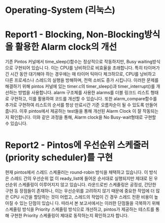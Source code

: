 # Operating-System (리눅스)

# Report1 - Blocking, Non-Blocking방식을 활용한 Alarm clock의 개선
 기존 Pintos 커널에서 time_sleep()함수는 정상적으로 작동하지만, Busy waiting방식으로 구현되어 있습니
다. 이는 CPU를 낭비하므로 비효율을 초래합니다. 특히 타이머가 긴 시간 동안 대기해야 하는 경우에는 매
타이머 틱마다 체크하므로, CPU를 낭비하고 다른 프로세스나 스레드의 실행을 방해하며, 전력 소비도 증가
시킵니다.
 이러한 문제를 해결하기 위해 pintos 커널에 있는 timer.c의 timer_sleep()과 timer_interrupt()를 개선하는
방법을 사용합니다. alarm 구조체를 사용한 alarms를 더블 링크드 리스트 형태로 구현하고, 이를 활용하여
코드를 개선할 수 있습니다. 또한 alarm_compare함수를 추가로 구현하여 리스트의 순서를 항상 만료시간
기준 오름차순이 될 수 있도록 만들어줍니다. 이후 pintos에서 제공하는 test들을 통해 개선된 Alarm Clock
이 잘 작동되는지 확인합니다.
 이와 같은 과정을 통해, Alarm clock을 No Busy-wait형태로 구현할 수 있습니다.

# Report2 - Pintos에 우선순위 스케줄러(priority scheduler)를 구현
 현재 pintos에서 스레드 스케줄러는 round-robin 방식을 채택하고 있습니다. 이 방식은 스레드 간의 우선순위 없
이 ready_list에 들어온 순서대로 실행되지만 제대로 된 우선순위 스케줄링이 이루어지지 않고 있습니다. 라운드로빈
스케줄링은 공정성, 간단한 구현 등 장점들이 존재하나, 이는 우선순위를 고려하지 않기 때문에 중요한 작업에 더 많
은 CPU 시간을 할당하는 것이 어렵고, 스레드의 작업이 긴 경우 스레드 전환 비용이 높아질 수 있는 단점이 있습니
다.
 따라서 본 보고서에서는 이러한 단점들을 극복하기 위해 스케줄링 방식을 Priority 스케줄링 방식으로 개선하고,
pintos가 제공하는 테스트를 통해 구현한 Priority 스케줄링이 제대로 동작하는지 확인하고자 합니다.
